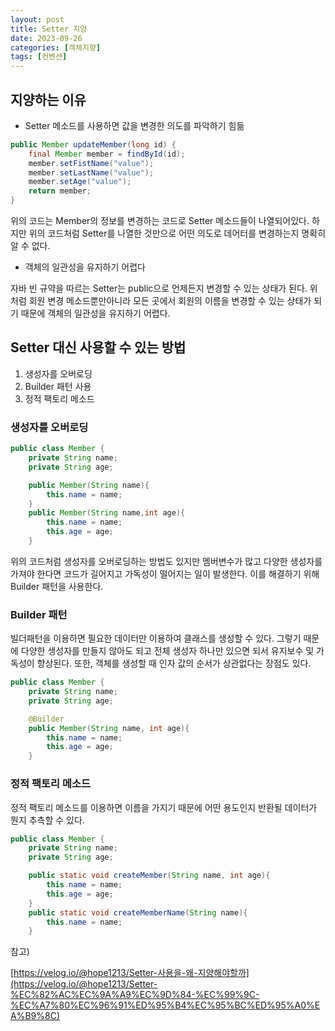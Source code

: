 ```yaml
---
layout: post
title: Setter 지양
date: 2023-09-26
categories: [객체지향]
tags: [컨벤션]
---
```


## 지양하는 이유

- Setter 메소드를 사용하면 값을 변경한 의도를 파악하기 힘듦

```java
public Member updateMember(long id) {
    final Member member = findById(id);
    member.setFistName("value");
    member.setLastName("value");
    member.setAge("value");
    return member;
}
```

위의 코드는 Member의 정보를 변경하는 코드로 Setter 메소드들이 나열되어있다. 하지만 위의 코드처럼 Setter를 나열한 것만으로 어떤 의도로 데어터를 변경하는지 명확히 알 수 없다.

- 객체의 일관성을 유지하기 어렵다

자바 빈 규약을 따르는 Setter는 public으로 언제든지 변경할 수 있는 상태가 된다. 위처럼 회원 변경 메소드뿐만아니라 모든 곳에서 회원의 이름을 변경할 수 있는 상태가 되기 때문에 객체의 일관성을 유지하기 어렵다.

## Setter 대신 사용할 수 있는 방법

1. 생성자를 오버로딩
2. Builder 패턴 사용
3. 정적 팩토리 메소드

### 생성자를 오버로딩

```java
public class Member {
    private String name;
    private String age;

    public Member(String name){
    	this.name = name;
    }
    public Member(String name,int age){
    	this.name = name;
    	this.age = age;
    }
```

위의 코드처럼 생성자를 오버로딩하는 방법도 있지만 멤버변수가 많고 다양한 생성자를 가져야 한다면 코드가 길어지고 가독성이 떨어지는 일이 발생한다. 이를 해결하기 위해 Builder 패턴을 사용한다.

### Builder 패턴

빌더패턴을 이용하면 필요한 데이터만 이용하여 클래스를 생성할 수 있다. 그렇기 때문에 다양한 생성자를 만들지 않아도 되고 전체 생성자 하나만 있으면 되서 유지보수 및 가독성이 향상된다. 또한, 객체를 생성할 때 인자 값의 순서가 상관없다는 장점도 있다.

```java
public class Member {
    private String name;
    private String age;

    @Builder
    public Member(String name, int age){
    	this.name = name;
        this.age = age;
    }
```

### 정적 팩토리 메소드

정적 팩토리 메소드를 이용하면 이름을 가지기 때문에 어떤 용도인지 반환될 데이터가 뭔지 추측할 수 있다.

```java
public class Member {
    private String name;
    private String age;

    public static void createMember(String name, int age){
    	this.name = name;
        this.age = age;
    }
    public static void createMemberName(String name){
    	this.name = name;
    }
```

참고)

[https://velog.io/@hope1213/Setter-사용을-왜-지양해야할까](https://velog.io/@hope1213/Setter-%EC%82%AC%EC%9A%A9%EC%9D%84-%EC%99%9C-%EC%A7%80%EC%96%91%ED%95%B4%EC%95%BC%ED%95%A0%EA%B9%8C)
